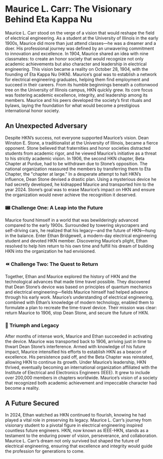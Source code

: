 # Maurice L. Carr: The Visionary Behind Eta Kappa Nu
Maurice L. Carr stood on the verge of a vision that would reshape the field of electrical engineering. As a student at the University of Illinois in the early 1900s, Maurice did more than just attend classes—he was a dreamer and a doer. His professional journey was defined by an unwavering commitment to innovation and excellence.
In 1904, Maurice shared an idea with nine classmates: to create an honor society that would recognize not only academic achievements but also character and leadership in electrical engineering. This vision became a reality on October 28, 1904, with the founding of Eta Kappa Nu (HKN). Maurice’s goal was to establish a network for electrical engineering graduates, helping them find employment and succeed in their careers.
From its humble beginnings beneath a cottonwood tree on the University of Illinois campus, HKN quickly grew. Its core focus was fostering academic excellence, integrity, and leadership among its members. Maurice and his peers developed the society’s first rituals and bylaws, laying the foundation for what would become a prestigious international honor society.

## An Unexpected Adversary
Despite HKN’s success, not everyone supported Maurice’s vision. Dean Winston E. Stone, a traditionalist at the University of Illinois, became a fierce opponent. Stone believed that fraternities and honor societies distracted students from academic rigor, and he viewed Maurice’s initiative as a threat to his strictly academic vision. In 1906, the second HKN chapter, Beta Chapter at Purdue, had to be withdrawn due to Stone’s opposition. The national organization reassured the members by transferring them to Eta Chapter, the "chapter at large."
In a desperate attempt to halt HKN’s influence, Dean Stone devised a drastic plan. Using a mysterious device he had secretly developed, he kidnapped Maurice and transported him to the year 2024. Stone’s goal was to erase Maurice’s impact on HKN and ensure the organization would never achieve the recognition it deserved.

### 📟 Challenge One: A Leap into the Future
Maurice found himself in a world that was bewilderingly advanced compared to the early 1900s. Surrounded by towering skyscrapers and self-driving cars, he realized that his legacy—and the future of HKN—hung in the balance.
Enter Ethan Bridgewell, a modern-day electrical engineering student and devoted HKN member. Discovering Maurice’s plight, Ethan resolved to help him return to his own time and fulfill his dream of building HKN into the organization he had envisioned.

### ⏪ Challenge Two: The Quest to Return
Together, Ethan and Maurice explored the history of HKN and the technological advances that made time travel possible. They discovered that Dean Stone’s device was based on principles of quantum mechanics and electrical engineering—fields Maurice himself had helped advance through his early work.
Maurice’s understanding of electrical engineering, combined with Ethan’s knowledge of modern technology, enabled them to formulate a plan to recreate the time-travel device. Their mission was clear: return Maurice to 1906, stop Dean Stone, and secure the future of HKN.

### 🏁 Triumph and Legacy
After months of intense work, Maurice and Ethan succeeded in activating the device. Maurice was transported back to 1906, arriving just in time to thwart Dean Stone’s interference. Armed with knowledge of his future impact, Maurice intensified his efforts to establish HKN as a beacon of excellence. His persistence paid off, and the Beta Chapter was reinstated, allowing HKN to continue its growth.
Under Maurice’s leadership, HKN thrived, eventually becoming an international organization affiliated with the Institute of Electrical and Electronics Engineers (IEEE). It grew to include over 200,000 members in chapters worldwide. Maurice’s vision of a society that recognized both academic achievement and impeccable character had become a reality.

## A Future Secured
In 2024, Ethan watched as HKN continued to flourish, knowing he had played a vital role in preserving its legacy. Maurice L. Carr’s journey from visionary student to a pivotal figure in electrical engineering inspired countless future engineers. HKN, now known as IEEE-HKN, stands as a testament to the enduring power of vision, perseverance, and collaboration.
Maurice L. Carr’s dream not only survived but shaped the future of electrical engineering, ensuring that excellence and integrity would guide the profession for generations to come.
